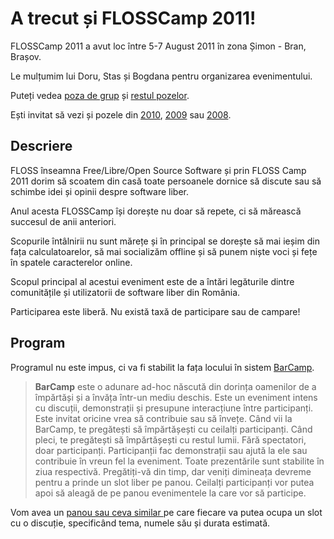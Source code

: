 A trecut și FLOSSCamp 2011! 
===========================

FLOSSCamp 2011 a avut loc între 5-7 August 2011 în zona Șimon - Bran, Brașov.

Le mulțumim lui Doru, Stas și Bogdana pentru organizarea evenimentului.

Puteți vedea [poza de grup](membri) și [restul pozelor](poze).



Ești invitat să vezi și pozele din [2010](../2010/poze/index.php),
[2009](../2009/poze/index.php) sau [2008](../2008/poze/index.php).


Descriere
---------

FLOSS înseamna Free/Libre/Open Source Software și prin FLOSS Camp 2011 dorim
să scoatem din casă toate persoanele dornice să discute sau să schimbe idei
și opinii despre software liber.

Anul acesta FLOSSCamp își dorește nu doar să repete, ci să mărească
succesul de anii anteriori.

Scopurile întâlnirii nu sunt mărețe și în principal se dorește să mai ieșim
din fața calculatoarelor, să mai socializăm offline și să punem niște voci și
fețe în spatele caracterelor online.

Scopul principal al acestui eveniment este de a întări legăturile dintre
comunitățile și utilizatorii de software liber din România.

Participarea este liberă. Nu există taxă de participare sau de campare!


Program
-------

Programul nu este impus, ci va fi stabilit la fața locului în sistem
[BarCamp](http://en.wikipedia.org/wiki/BarCamp).

> <b>BarCamp</b> este o adunare ad-hoc născută din dorința oamenilor de a
> împărtăși și a învăța într-un mediu deschis.
> Este un eveniment intens cu discuții, demonstrații și presupune interacțiune
> între participanți.
> Este invitat oricine vrea să contribuie sau să învețe.
> Când vii la BarCamp, te pregătești să împărtășești cu ceilalți participanți.
> Când pleci, te pregătești să împărtășești cu restul lumii.
> Fără spectatori, doar participanți.
> Participanții fac demonstrații sau ajută la ele sau contribuie în vreun fel
> la eveniment.
> Toate prezentările sunt stabilite în ziua respectivă.
> Pregătiți-vă din timp, dar veniți dimineața devreme pentru a prinde un slot
> liber pe panou.
> Ceilalți participanți vor putea apoi să aleagă de pe panou evenimentele la
> care vor să participe.

Vom avea un
[panou sau ceva similar
](http://fedora.nicubunu.ro/photos/fudcon2008brno/day2/039-img_4289.jpg)
pe care fiecare va putea ocupa un slot cu o discuție, specificând tema,
numele său și durata estimată.
